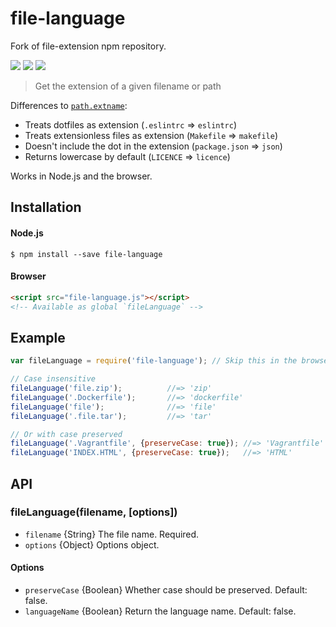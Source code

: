 # file-language
Fork of file-extension npm repository.

[![](https://img.shields.io/npm/v/file-extension.svg?style=flat)](https://www.npmjs.org/package/file-extension) [![](https://img.shields.io/npm/dm/file-extension.svg)](https://www.npmjs.org/package/file-extension) [![](https://api.travis-ci.org/silverwind/file-extension.svg?style=flat)](https://travis-ci.org/silverwind/file-extension)
> Get the extension of a given filename or path

Differences to [`path.extname`](https://nodejs.org/api/path.html#path_path_extname_path):

* Treats dotfiles as extension (`.eslintrc` => `eslintrc`)
* Treats extensionless files as extension (`Makefile` => `makefile`)
* Doesn't include the dot in the extension (`package.json` => `json`)
* Returns lowercase by default (`LICENCE` => `licence`)

Works in Node.js and the browser.

## Installation
#### Node.js
```
$ npm install --save file-language
```
#### Browser
```html
<script src="file-language.js"></script>
<!-- Available as global `fileLanguage` -->
```
## Example
```js
var fileLanguage = require('file-language'); // Skip this in the browser

// Case insensitive
fileLanguage('file.zip');          //=> 'zip'
fileLanguage('.Dockerfile');       //=> 'dockerfile'
fileLanguage('file');              //=> 'file'
fileLanguage('.file.tar');         //=> 'tar'

// Or with case preserved
fileLanguage('.Vagrantfile', {preserveCase: true}); //=> 'Vagrantfile'
fileLanguage('INDEX.HTML', {preserveCase: true});   //=> 'HTML'
```

## API
### fileLanguage(filename, [options])
- `filename` {String} The file name. Required.
- `options` {Object} Options object.

#### Options
- `preserveCase` {Boolean} Whether case should be preserved. Default: false.
- `languageName` {Boolean} Return the language name. Default: false.
